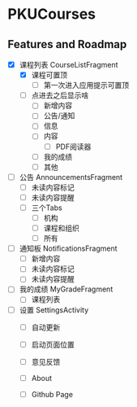 # PKUCourses

## Features and Roadmap
* [x] 课程列表 CourseListFragment
  * [x] 课程可置顶
    * [ ] 第一次进入应用提示可置顶
  * [ ] 点进去之后显示啥
    * [ ] 新增内容
    * [ ] 公告/通知
    * [ ] 信息
    * [ ] 内容
      * [ ] PDF阅读器
    * [ ] 我的成绩
    * [ ] 其他
* [ ] 公告 AnnouncementsFragment
  * [ ] 未读内容标记
  * [ ] 未读内容提醒
  * [ ] 三个Tabs
    * [ ] 机构
    * [ ] 课程和组织
    * [ ] 所有
* [ ] 通知板 NotificationsFragment
  * [ ] 新增内容
  * [ ] 未读内容标记
  * [ ] 未读内容提醒
* [ ] 我的成绩 MyGradeFragment
  * [ ] 课程列表
* [ ] 设置 SettingsActivity
  * [ ] 自动更新
  * [ ] 启动页面位置
  * [ ] 意见反馈
  * [ ] About
  * [ ] Github Page

